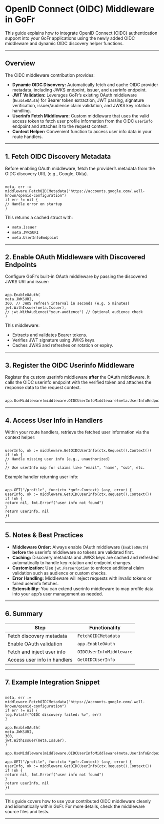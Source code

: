 
# OpenID Connect (OIDC) Middleware in GoFr

This guide explains how to integrate OpenID Connect (OIDC) authentication support into your GoFr applications using the newly added OIDC middleware and dynamic OIDC discovery helper functions.

---

## Overview

The OIDC middleware contribution provides:

- **Dynamic OIDC Discovery:** Automatically fetch and cache OIDC provider metadata, including JWKS endpoint, issuer, and userinfo endpoint.
- **JWT Validation:** Leverages GoFr’s existing OAuth middleware (`EnableOAuth`) for Bearer token extraction, JWT parsing, signature verification, issuer/audience claim validation, and JWKS key rotation handling.
- **Userinfo Fetch Middleware:** Custom middleware that uses the valid access token to fetch user profile information from the OIDC `userinfo` endpoint and attaches it to the request context.
- **Context Helper:** Convenient function to access user info data in your route handlers.

---

## 1. Fetch OIDC Discovery Metadata

Before enabling OAuth middleware, fetch the provider’s metadata from the OIDC discovery URL (e.g., Google, Okta).

```

meta, err := middleware.FetchOIDCMetadata("https://accounts.google.com/.well-known/openid-configuration")
if err != nil {
// Handle error on startup
}

```

This returns a cached struct with:
- `meta.Issuer`  
- `meta.JWKSURI`  
- `meta.UserInfoEndpoint`  

---

## 2. Enable OAuth Middleware with Discovered Endpoints

Configure GoFr’s built-in OAuth middleware by passing the discovered JWKS URI and issuer:

```

app.EnableOAuth(
meta.JWKSURI,
300, // JWKS refresh interval in seconds (e.g. 5 minutes)
jwt.WithIssuer(meta.Issuer),
// jwt.WithAudience("your-audience") // Optional audience check
)

```

This middleware:
- Extracts and validates Bearer tokens.
- Verifies JWT signature using JWKS keys.
- Caches JWKS and refreshes on rotation or expiry.

---

## 3. Register the OIDC Userinfo Middleware

Register the custom userinfo middleware **after** the OAuth middleware. It calls the OIDC userinfo endpoint with the verified token and attaches the response data to the request context.

```

app.UseMiddleware(middleware.OIDCUserInfoMiddleware(meta.UserInfoEndpoint))

```

---

## 4. Access User Info in Handlers

Within your route handlers, retrieve the fetched user information via the context helper:

```

userInfo, ok := middleware.GetOIDCUserInfo(ctx.Request().Context())
if !ok {
// Handle missing user info (e.g., unauthorized)
}
// Use userInfo map for claims like "email", "name", "sub", etc.

```

Example handler returning user info:

```

app.GET("/profile", func(ctx *gofr.Context) (any, error) {
userInfo, ok := middleware.GetOIDCUserInfo(ctx.Request().Context())
if !ok {
return nil, fmt.Errorf("user info not found")
}
return userInfo, nil
})

```

---

## 5. Notes & Best Practices

- **Middleware Order:** Always enable OAuth middleware (`EnableOAuth`) **before** the userinfo middleware so tokens are validated first.
- **Caching:** Discovery metadata and JWKS keys are cached and refreshed automatically to handle key rotation and endpoint changes.
- **Customization:** Use `jwt.ParserOption` to enforce additional claim validation such as audience or custom checks.
- **Error Handling:** Middleware will reject requests with invalid tokens or failed userinfo fetches.
- **Extensibility:** You can extend userinfo middleware to map profile data into your app’s user management as needed.

---

## 6. Summary

| Step                        | Functionality                             |
|-----------------------------|------------------------------------------|
| Fetch discovery metadata    | `FetchOIDCMetadata`                       |
| Enable OAuth validation     | `app.EnableOAuth`                         |
| Fetch and inject user info  | `OIDCUserInfoMiddleware`                   |
| Access user info in handlers| `GetOIDCUserInfo`                         |

---

## 7. Example Integration Snippet

```

meta, err := middleware.FetchOIDCMetadata("https://accounts.google.com/.well-known/openid-configuration")
if err != nil {
log.Fatalf("OIDC discovery failed: %v", err)
}

app.EnableOAuth(
meta.JWKSURI,
300,
jwt.WithIssuer(meta.Issuer),
)

app.UseMiddleware(middleware.OIDCUserInfoMiddleware(meta.UserInfoEndpoint))

app.GET("/profile", func(ctx *gofr.Context) (any, error) {
userInfo, ok := middleware.GetOIDCUserInfo(ctx.Request().Context())
if !ok {
return nil, fmt.Errorf("user info not found")
}
return userInfo, nil
})

```

---

This guide covers how to use your contributed OIDC middleware cleanly and idiomatically within GoFr. For more details, check the middleware source files and tests.

---


